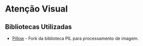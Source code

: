 # Atenção Visual

## Bibliotecas Utilizadas

- [Pillow](https://pillow.readthedocs.io/en/stable/index.html) - Fork da biblioteca PIL para processamento de imagem.